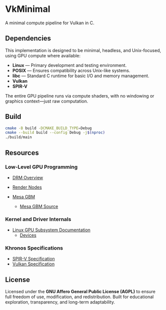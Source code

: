 # VkMinimal

A minimal compute pipeline for Vulkan in C.

## Dependencies

This implementation is designed to be minimal, headless, and Unix-focused, using GPU compute where
available:

- **Linux** — Primary development and testing environment.
- **POSIX** — Ensures compatibility across Unix-like systems.
- **libc** — Standard C runtime for basic I/O and memory management.
- **Vulkan**
- **SPIR-V**

The entire GPU pipeline runs via compute shaders, with no windowing or graphics
context—just raw computation.

## Build

```sh
cmake -B build -DCMAKE_BUILD_TYPE=Debug
cmake --build build --config Debug -j$(nproc)
./build/main
```

## Resources

### Low-Level GPU Programming

- [DRM Overview](https://dri.freedesktop.org/wiki/DRM/)
- [Render Nodes](https://dri.freedesktop.org/docs/drm/gpu/drm-uapi.html#render-nodes)
- [Mesa GBM](https://en.wikipedia.org/wiki/Mesa_%28computer_graphics%29)

  - [Mesa GBM Source](https://gitlab.freedesktop.org/mesa/mesa/-/tree/main/src/gbm)

### Kernel and Driver Internals

- [Linux GPU Subsystem Documentation](https://www.kernel.org/doc/html/latest/gpu/index.html)
    - [Devices](https://www.kernel.org/doc/Documentation/admin-guide/devices.txt)

### Khronos Specifications

- [SPIR-V Specification](https://registry.khronos.org/SPIR-V/#spec)
- [Vulkan Specification](https://registry.khronos.org/vulkan/#apispecs)

## License

Licensed under the **GNU Affero General Public License (AGPL)** to ensure full freedom of use,
modification, and redistribution. Built for educational exploration, transparency, and long-term
adaptability.
